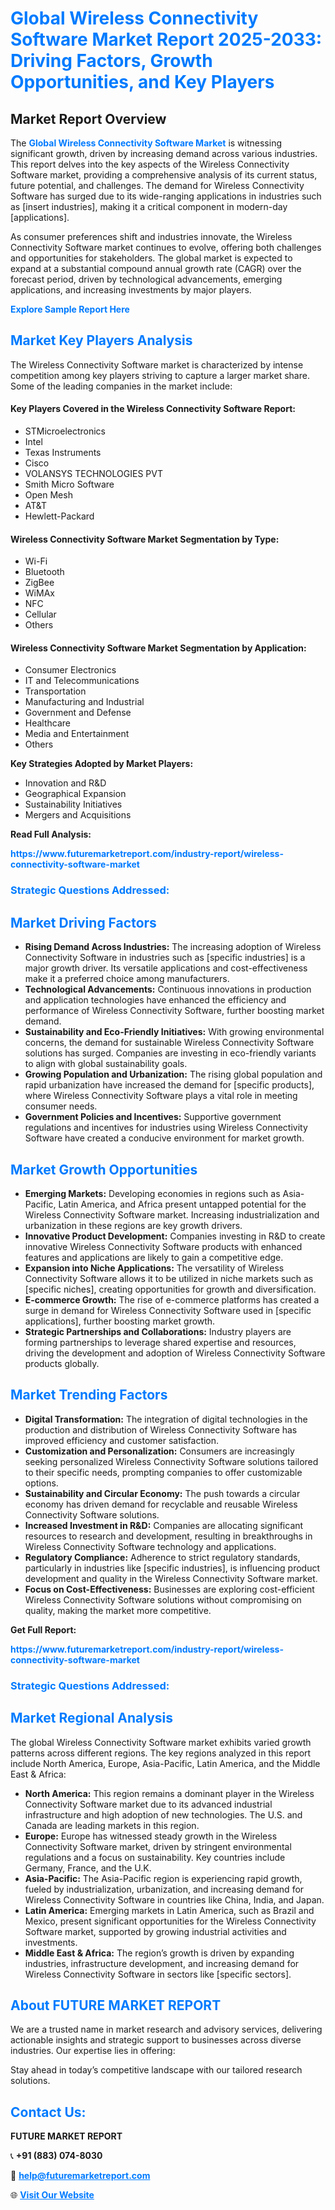 <h1 style="color: #007BFF;">Global Wireless Connectivity Software Market Report 2025-2033: Driving Factors, Growth Opportunities, and Key Players</h1>

<section id="overview">
<h2>Market Report Overview</h2>
<p>The <a href="https://www.futuremarketreport.com/industry-report/wireless-connectivity-software-market" style="color: #007BFF; text-decoration: none;"><strong>Global Wireless Connectivity Software Market</strong></a> is witnessing significant growth, driven by increasing demand across various industries. This report delves into the key aspects of the Wireless Connectivity Software market, providing a comprehensive analysis of its current status, future potential, and challenges. The demand for Wireless Connectivity Software has surged due to its wide-ranging applications in industries such as [insert industries], making it a critical component in modern-day [applications].</p>
<p>As consumer preferences shift and industries innovate, the Wireless Connectivity Software market continues to evolve, offering both challenges and opportunities for stakeholders. The global market is expected to expand at a substantial compound annual growth rate (CAGR) over the forecast period, driven by technological advancements, emerging applications, and increasing investments by major players.</p>
</section>

<section id="overview">
<p><a href="https://www.futuremarketreport.com/request-sample/reportId=105515" style="color: #007BFF; text-decoration: none;"><strong>Explore Sample Report Here</strong></a></p>
</section>

<section id="key-players">
<h2 style="color: #007BFF;">Market Key Players Analysis</h2>
<p>The Wireless Connectivity Software market is characterized by intense competition among key players striving to capture a larger market share. Some of the leading companies in the market include:</p>
<h4>Key Players Covered in the Wireless Connectivity Software Report:</h4>
<ul><li>STMicroelectronics</li><li>Intel</li><li>Texas Instruments</li><li>Cisco</li><li>VOLANSYS TECHNOLOGIES PVT</li><li>Smith Micro Software</li><li>Open Mesh</li><li>AT&amp;T</li><li>Hewlett-Packard</li></ul>
<h4>Wireless Connectivity Software Market Segmentation by Type:</h4>
<ul><li>Wi-Fi</li><li>Bluetooth</li><li>ZigBee</li><li>WiMAx</li><li>NFC</li><li>Cellular</li><li>Others</li></ul>

<h4>Wireless Connectivity Software Market Segmentation by Application:</h4>
<ul><li>Consumer Electronics</li><li>IT and Telecommunications</li><li>Transportation</li><li>Manufacturing and Industrial</li><li>Government and Defense</li><li>Healthcare</li><li>Media and Entertainment</li><li>Others</li></ul>
<p><strong>Key Strategies Adopted by Market Players:</strong></p>
<ul>
<li>Innovation and R&D</li>
<li>Geographical Expansion</li>
<li>Sustainability Initiatives</li>
<li>Mergers and Acquisitions</li>
</ul>
</section>

<section>
<p><strong>Read Full Analysis: </strong></p><a href="https://www.futuremarketreport.com/industry-report/wireless-connectivity-software-market" style="color: #007BFF; text-decoration: none;"><strong>https://www.futuremarketreport.com/industry-report/wireless-connectivity-software-market</strong></a>
<h3 style="color: #007BFF;">Strategic Questions Addressed:</h3>
</section>

<section id="driving-factors">
<h2 style="color: #007BFF;">Market Driving Factors</h2>
<ul>
<li><strong>Rising Demand Across Industries:</strong> The increasing adoption of Wireless Connectivity Software in industries such as [specific industries] is a major growth driver. Its versatile applications and cost-effectiveness make it a preferred choice among manufacturers.</li>
<li><strong>Technological Advancements:</strong> Continuous innovations in production and application technologies have enhanced the efficiency and performance of Wireless Connectivity Software, further boosting market demand.</li>
<li><strong>Sustainability and Eco-Friendly Initiatives:</strong> With growing environmental concerns, the demand for sustainable Wireless Connectivity Software solutions has surged. Companies are investing in eco-friendly variants to align with global sustainability goals.</li>
<li><strong>Growing Population and Urbanization:</strong> The rising global population and rapid urbanization have increased the demand for [specific products], where Wireless Connectivity Software plays a vital role in meeting consumer needs.</li>
<li><strong>Government Policies and Incentives:</strong> Supportive government regulations and incentives for industries using Wireless Connectivity Software have created a conducive environment for market growth.</li>
</ul>
</section>

<section id="growth-opportunities">
<h2 style="color: #007BFF;">Market Growth Opportunities</h2>
<ul>
<li><strong>Emerging Markets:</strong> Developing economies in regions such as Asia-Pacific, Latin America, and Africa present untapped potential for the Wireless Connectivity Software market. Increasing industrialization and urbanization in these regions are key growth drivers.</li>
<li><strong>Innovative Product Development:</strong> Companies investing in R&D to create innovative Wireless Connectivity Software products with enhanced features and applications are likely to gain a competitive edge.</li>
<li><strong>Expansion into Niche Applications:</strong> The versatility of Wireless Connectivity Software allows it to be utilized in niche markets such as [specific niches], creating opportunities for growth and diversification.</li>
<li><strong>E-commerce Growth:</strong> The rise of e-commerce platforms has created a surge in demand for Wireless Connectivity Software used in [specific applications], further boosting market growth.</li>
<li><strong>Strategic Partnerships and Collaborations:</strong> Industry players are forming partnerships to leverage shared expertise and resources, driving the development and adoption of Wireless Connectivity Software products globally.</li>
</ul>
</section>

<section id="trending-factors">
<h2 style="color: #007BFF;">Market Trending Factors</h2>
<ul>
<li><strong>Digital Transformation:</strong> The integration of digital technologies in the production and distribution of Wireless Connectivity Software has improved efficiency and customer satisfaction.</li>
<li><strong>Customization and Personalization:</strong> Consumers are increasingly seeking personalized Wireless Connectivity Software solutions tailored to their specific needs, prompting companies to offer customizable options.</li>
<li><strong>Sustainability and Circular Economy:</strong> The push towards a circular economy has driven demand for recyclable and reusable Wireless Connectivity Software solutions.</li>
<li><strong>Increased Investment in R&D:</strong> Companies are allocating significant resources to research and development, resulting in breakthroughs in Wireless Connectivity Software technology and applications.</li>
<li><strong>Regulatory Compliance:</strong> Adherence to strict regulatory standards, particularly in industries like [specific industries], is influencing product development and quality in the Wireless Connectivity Software market.</li>
<li><strong>Focus on Cost-Effectiveness:</strong> Businesses are exploring cost-efficient Wireless Connectivity Software solutions without compromising on quality, making the market more competitive.</li>
</ul>
</section>

<section>
<p><strong>Get Full Report: </strong></p><a href="https://www.futuremarketreport.com/industry-report/wireless-connectivity-software-market" style="color: #007BFF; text-decoration: none;"><strong>https://www.futuremarketreport.com/industry-report/wireless-connectivity-software-market</strong></a>
<h3 style="color: #007BFF;">Strategic Questions Addressed:</h3>
</section>


<section id="regional-analysis">
<h2 style="color: #007BFF;">Market Regional Analysis</h2>
<p>The global Wireless Connectivity Software market exhibits varied growth patterns across different regions. The key regions analyzed in this report include North America, Europe, Asia-Pacific, Latin America, and the Middle East & Africa:</p>
<ul>
<li><strong>North America:</strong> This region remains a dominant player in the Wireless Connectivity Software market due to its advanced industrial infrastructure and high adoption of new technologies. The U.S. and Canada are leading markets in this region.</li>
<li><strong>Europe:</strong> Europe has witnessed steady growth in the Wireless Connectivity Software market, driven by stringent environmental regulations and a focus on sustainability. Key countries include Germany, France, and the U.K.</li>
<li><strong>Asia-Pacific:</strong> The Asia-Pacific region is experiencing rapid growth, fueled by industrialization, urbanization, and increasing demand for Wireless Connectivity Software in countries like China, India, and Japan.</li>
<li><strong>Latin America:</strong> Emerging markets in Latin America, such as Brazil and Mexico, present significant opportunities for the Wireless Connectivity Software market, supported by growing industrial activities and investments.</li>
<li><strong>Middle East & Africa:</strong> The region’s growth is driven by expanding industries, infrastructure development, and increasing demand for Wireless Connectivity Software in sectors like [specific sectors].</li>
</ul>
</section>

<footer>
<h2 style="color: #007BFF;">About FUTURE MARKET REPORT</h2>
<p>We are a trusted name in market research and advisory services, delivering actionable insights and strategic support to businesses across diverse industries. Our expertise lies in offering:</p>

<p>Stay ahead in today’s competitive landscape with our tailored research solutions.</p>

<h2 style="color: #007BFF;">Contact Us:</h2>
<p><strong>FUTURE MARKET REPORT</strong></p>
<p>📞 <strong>+91 (883) 074-8030</strong></p>
<p>📧 <strong><a href="mailto:help@futuremarketreport.com" style="color: #007BFF;">help@futuremarketreport.com</a></strong></p>
<p>🌐 <strong><a href="https://www.futuremarketreport.com/" style="color: #007BFF;">Visit Our Website</a></strong></p>
</footer>